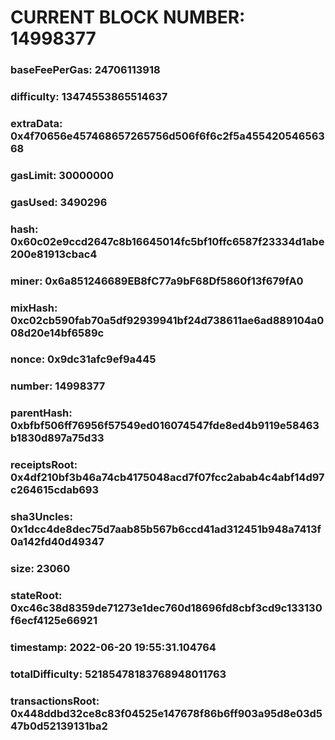 # CURRENT BLOCK NUMBER: 14998377

### baseFeePerGas: 24706113918
### difficulty: 13474553865514637
### extraData: 0x4f70656e457468657265756d506f6f6c2f5a45542054656368
### gasLimit: 30000000
### gasUsed: 3490296
### hash: 0x60c02e9ccd2647c8b16645014fc5bf10ffc6587f23334d1abe200e81913cbac4
### miner: 0x6a851246689EB8fC77a9bF68Df5860f13f679fA0
### mixHash: 0xc02cb590fab70a5df92939941bf24d738611ae6ad889104a008d20e14bf6589c
### nonce: 0x9dc31afc9ef9a445
### number: 14998377
### parentHash: 0xbfbf506ff76956f57549ed016074547fde8ed4b9119e58463b1830d897a75d33
### receiptsRoot: 0x4df210bf3b46a74cb4175048acd7f07fcc2abab4c4abf14d97c264615cdab693
### sha3Uncles: 0x1dcc4de8dec75d7aab85b567b6ccd41ad312451b948a7413f0a142fd40d49347
### size: 23060
### stateRoot: 0xc46c38d8359de71273e1dec760d18696fd8cbf3cd9c133130f6ecf4125e66921
### timestamp: 2022-06-20 19:55:31.104764
### totalDifficulty: 52185478183768948011763
### transactionsRoot: 0x448ddbd32ce8c83f04525e147678f86b6ff903a95d8e03d547b0d52139131ba2
